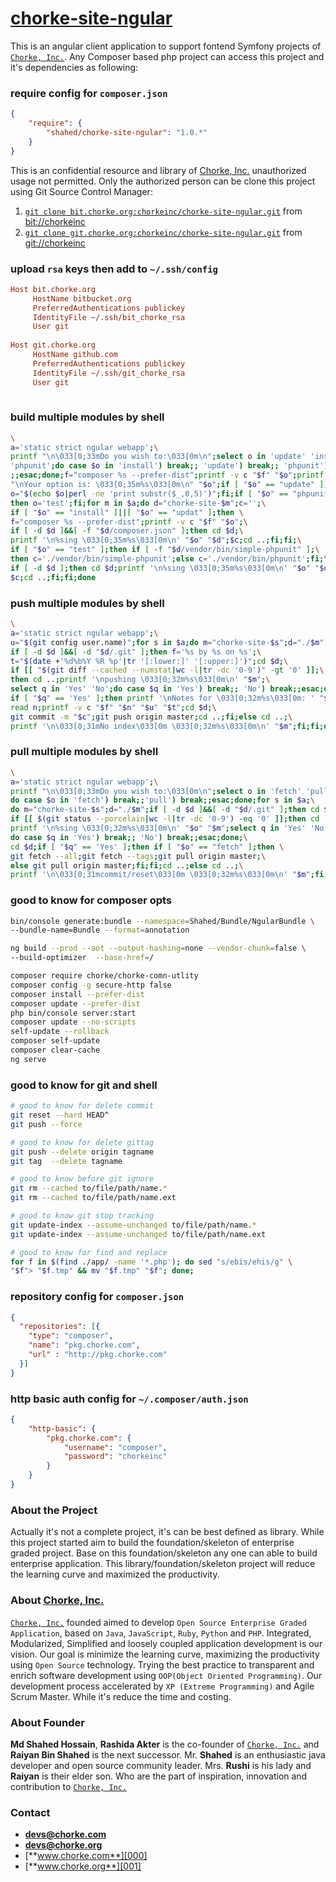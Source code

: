# [chorke-site-ngular][201]

This is an angular client application to support fontend Symfony projects of [`Chorke, Inc.`][000]. Any Composer based php project can access this project and it's dependencies as following:


### require config for `composer.json`

```json
{
    "require": {
        "shahed/chorke-site-ngular": "1.0.*"
    }
}
```


This is an confidential resource and library of [Chorke, Inc.][000] unauthorized usage not permitted. Only the authorized person can be clone this project using Git Source Control Manager:

1. [`git clone bit.chorke.org:chorkeinc/chorke-site-ngular.git`][201] from [bit://chorkeinc][200]
2. [`git clone git.chorke.org:chorkeinc/chorke-site-ngular.git`][301] from [git://chorkeinc][300]


### upload `rsa` keys then add to `~/.ssh/config`

```cfg
Host bit.chorke.org
     HostName bitbucket.org
     PreferredAuthentications publickey
     IdentityFile ~/.ssh/bit_chorke_rsa
     User git
    
Host git.chorke.org
     HostName github.com
     PreferredAuthentications publickey
     IdentityFile ~/.ssh/git_chorke_rsa
     User git
     
```


### build multiple modules by shell

```bash
\
a='static strict ngular webapp';\
printf "\n\033[0;33mDo you wish to:\033[0m\n";select o in 'update' 'install' \
'phpunit';do case $o in 'install') break;; 'update') break;; 'phpunit') break\
;;esac;done;f="composer %s --prefer-dist";printf -v c "$f" "$o";printf \
"\nYour option is: \033[0;35m%s\033[0m\n" "$o";if [ "$o" == "update" ];then \
o="$(echo $o|perl -ne 'print substr($_,0,5)')";fi;if [ "$o" == "phpunit" ];\
then o='test';fi;for m in $a;do d="chorke-site-$m";c='';\
if [ "$o" == "install" ]||[ "$o" == "updat" ];then \
f="composer %s --prefer-dist";printf -v c "$f" "$o";\
if [ -d $d ]&&[ -f "$d/composer.json" ];then cd $d;\
printf '\n%sing \033[0;35m%s\033[0m\n' "$o" "$d";$c;cd ..;fi;fi;\
if [ "$o" == "test" ];then if [ -f "$d/vendor/bin/simple-phpunit" ];\
then c='./vendor/bin/simple-phpunit';else c='./vendor/bin/phpunit';fi;\
if [ -d $d ];then cd $d;printf '\n%sing \033[0;35m%s\033[0m\n' "$o" "$d";\
$c;cd ..;fi;fi;done

```


### push multiple modules by shell

```bash
\
a='static strict ngular webapp';\
u="$(git config user.name)";for s in $a;do m="chorke-site-$s";d="./$m";\
if [ -d $d ]&&[ -d "$d/.git" ];then f='%s by %s on %s';\
t="$(date +'%d%b%Y %R %p'|tr '[:lower:]' '[:upper:]')";cd $d;\
if [[ "$(git diff --cached --numstat|wc -l|tr -dc '0-9')" -gt '0' ]];\
then cd ..;printf '\npushing \033[0;32m%s\033[0m\n' "$m";\
select q in 'Yes' 'No';do case $q in 'Yes') break;; 'No') break;;esac;done;\
if [ "$q" == 'Yes' ];then printf '\nNotes for \033[0;32m%s\033[0m: ' "$m";\
read n;printf -v c "$f" "$n" "$u" "$t";cd $d;\
git commit -m "$c";git push origin master;cd ..;fi;else cd ..;\
printf '\n\033[0;31mNo index\033[0m \033[0;32m%s\033[0m\n' "$m";fi;fi;done

```


### pull multiple modules by shell

```bash
\
a='static strict ngular webapp';\
printf "\n\033[0;33mDo you wish to:\033[0m\n";select o in 'fetch' 'pull';\
do case $o in 'fetch') break;;'pull') break;;esac;done;for s in $a;\
do m="chorke-site-$s";d="./$m";if [ -d $d ]&&[ -d "$d/.git" ];then cd $d;\
if [[ $(git status --porcelain|wc -l|tr -dc '0-9') -eq '0' ]];then cd ..;\
printf '\n%sing \033[0;32m%s\033[0m\n' "$o" "$m";select q in 'Yes' 'No';\
do case $q in 'Yes') break;; 'No') break;;esac;done;\
cd $d;if [ "$q" == 'Yes' ];then if [ "$o" == "fetch" ];then \
git fetch --all;git fetch --tags;git pull origin master;\
else git pull origin master;fi;fi;cd ..;else cd ..;\
printf '\n\033[0;31mcommit/reset\033[0m \033[0;32m%s\033[0m\n' "$m";fi;fi;done

```


### good to know for composer opts

```bash
bin/console generate:bundle --namespace=Shahed/Bundle/NgularBundle \
--bundle-name=Bundle --format=annotation

ng build --prod --aot --output-hashing=none --vendor-chunk=false \
--build-optimizer  --base-href=/

composer require chorke/chorke-comn-utlity
composer config -g secure-http false
composer install --prefer-dist
composer update --prefer-dist
php bin/console server:start
composer update --no-scripts
self-update --rollback
composer self-update
composer clear-cache
ng serve

```


### good to know for git and shell

```bash
# good to know for delete commit
git reset --hard HEAD^
git push --force

# good to know for delete gittag
git push --delete origin tagname
git tag  --delete tagname

# good to know before git ignore
git rm --cached to/file/path/name.*
git rm --cached to/file/path/name.ext

# good to know git stop tracking
git update-index --assume-unchanged to/file/path/name.*
git update-index --assume-unchanged to/file/path/name.ext

# good to know for find and replace
for f in $(find ./app/ -name '*.php'); do sed "s/ebis/ehis/g" \
"$f"> "$f.tmp" && mv "$f.tmp" "$f"; done;

```


### repository config for `composer.json`

```json
{
  "repositories": [{
    "type": "composer",
    "name": "pkg.chorke.com",
    "url" : "http://pkg.chorke.com"
  }]
}
```


### http basic auth config for `~/.composer/auth.json`

```json
{
    "http-basic": {
        "pkg.chorke.com": {
            "username": "composer",
            "password": "chorkeinc"
        }
    }
}
```


### About the Project

Actually it's not a complete project, it's can be best defined as library. While this project started aim to build the foundation/skeleton of enterprise graded project. Base on this foundation/skeleton any one can able to build enterprise application. This library/foundation/skeleton project will reduce the learning curve and maximized the productivity.


### About [Chorke, Inc.][000]

[`Chorke, Inc.`][000] founded aimed to develop `Open Source Enterprise Graded Application`, based on `Java`, `JavaScript`, `Ruby`, `Python` and `PHP`. Integrated, Modularized, Simplified and loosely coupled application development is our vision. Our goal is minimize the learning curve, maximizing the productivity using `Open Source` technology. Trying the best practice to transparent and enrich software development using `OOP(Object Oriented Programming)`. Our development process accelerated by `XP (Extreme Programming)` and Agile Scrum Master. While it's reduce the time and costing.


### About Founder

**Md Shahed Hossain**, **Rashida Akter** is the co-founder of [`Chorke, Inc.`][000] and **Raiyan Bin Shahed** is the next successor. Mr. **Shahed** is an enthusiastic java developer and open source community leader. Mrs. **Rushi** is his lady and **Raiyan** is their elder son. Who are the part of inspiration, innovation and contribution to [`Chorke, Inc.`][001]


### Contact

- [**devs@chorke.com**][100]
- [**devs@chorke.org**][101]
- [**www.chorke.com**][000]
- [**www.chorke.org**][001]


[000]:  http://chorke.com "Chorke, Inc. Visit us"
[001]:  http://chorke.org "Chorke, Org. Visit us"

[100]:  mailto:devs@chorke.com "Chorke, Inc. Email us"
[101]:  mailto:devs@chorke.org "Chorke, Org. Email us"

[200]:  https://bitbucket.org/chorkeinc "bit://chorkeinc"
[201]:  https://bitbucket.org/chorkeinc/chorke-site-ngular "chorke-site-ngular"

[300]:  https://github.com/chorkeinc "git://chorkeinc"
[301]:  https://github.com/chorkeinc/chorke-site-ngular "chorke-site-ngular"
